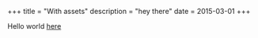 +++
title = "With assets"
description = "hey there"
date = 2015-03-01
+++

Hello world [here](with.js)
